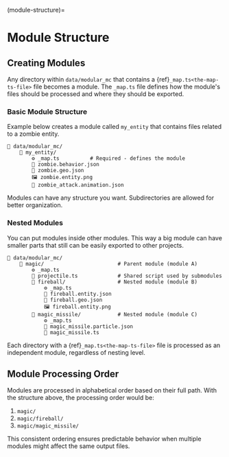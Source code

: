 (module-structure)=
# Module Structure

## Creating Modules

Any directory within `data/modular_mc` that contains a {ref}`_map.ts<the-map-ts-file>` file becomes a module. The `_map.ts` file defines how the module's files should be processed and where they should be exported.

### Basic Module Structure

Example below creates a module called `my_entity` that contains files related to a zombie entity.

```
📂 data/modular_mc/
    📂 my_entity/
        ⚙️ _map.ts          # Required - defines the module
        📄 zombie.behavior.json
        📄 zombie.geo.json
        🖼️ zombie.entity.png
        📄 zombie_attack.animation.json
```

Modules can have any structure you want. Subdirectories are allowed for better organization.

### Nested Modules

You can put modules inside other modules. This way a big module can have smaller parts that still can be easily exported to other projects.

```
📂 data/modular_mc/
    📂 magic/                        # Parent module (module A)
        ⚙️ _map.ts
        📄 projectile.ts             # Shared script used by submodules
        📂 fireball/                 # Nested module (module B)
            ⚙️ _map.ts
            📄 fireball.entity.json
            📄 fireball.geo.json
            🖼️ fireball.entity.png
        📂 magic_missile/            # Nested module (module C)
            ⚙️ _map.ts
            📄 magic_missile.particle.json
            📄 magic_missile.ts
```

Each directory with a {ref}`_map.ts<the-map-ts-file>` file is processed as an independent module, regardless of nesting level.

## Module Processing Order

Modules are processed in alphabetical order based on their full path. With the structure above, the processing order would be:

1. `magic/`
2. `magic/fireball/`
3. `magic/magic_missile/`

This consistent ordering ensures predictable behavior when multiple modules might affect the same output files.
